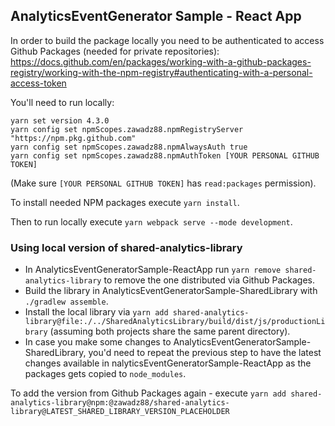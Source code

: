 ## AnalyticsEventGenerator Sample - React App

In order to build the package locally you need to be authenticated to access Github Packages
(needed for private repositories): https://docs.github.com/en/packages/working-with-a-github-packages-registry/working-with-the-npm-registry#authenticating-with-a-personal-access-token

You'll need to run locally:

```
yarn set version 4.3.0
yarn config set npmScopes.zawadz88.npmRegistryServer "https://npm.pkg.github.com"
yarn config set npmScopes.zawadz88.npmAlwaysAuth true
yarn config set npmScopes.zawadz88.npmAuthToken [YOUR PERSONAL GITHUB TOKEN]
```

(Make sure `[YOUR PERSONAL GITHUB TOKEN]` has `read:packages` permission).

To install needed NPM packages execute `yarn install`.

Then to run locally execute `yarn webpack serve --mode development`.

### Using local version of shared-analytics-library

- In AnalyticsEventGeneratorSample-ReactApp run `yarn remove shared-analytics-library` to remove the one distributed via
  Github Packages.
- Build the library in AnalyticsEventGeneratorSample-SharedLibrary with `./gradlew assemble`.
- Install the local library
  via `yarn add shared-analytics-library@file:./../SharedAnalyticsLibrary/build/dist/js/productionLibrary` (assuming
  both projects share the same parent directory).
- In case you make some changes to AnalyticsEventGeneratorSample-SharedLibrary, you'd need to repeat the previous step
  to have the latest
  changes available in nalyticsEventGeneratorSample-ReactApp as the packages gets copied to `node_modules`.

To add the version from Github Packages again -
execute `yarn add shared-analytics-library@npm:@zawadz88/shared-analytics-library@LATEST_SHARED_LIBRARY_VERSION_PLACEHOLDER`
